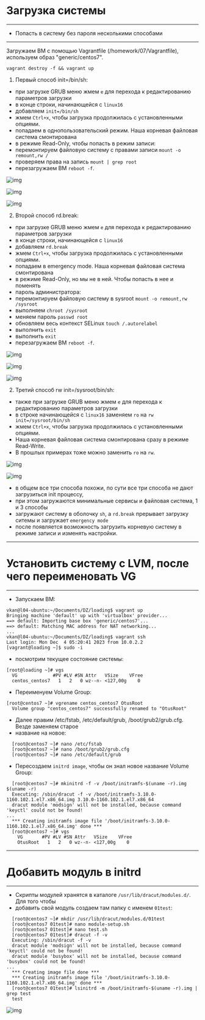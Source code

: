 # Загрузка системы

********************************************************************************
* Попасть в систему без пароля несколькими способами
********************************************************************************
Загружаем ВМ с помощью Vagrantfile (/homework/07/Vagrantfile), используем образ "generic/centos7".
````shell
vagrant destroy -f && vagrant up
````
1. Первый способ init=/bin/sh:

* при загрузке GRUB меню жмем `e` для перехода к редактированию параметров загрузки
* в конце строки, начинающейся с `linux16`
* добавляем `init=/bin/sh`
* жмем `Ctrl+x`, чтобы загрузка продолжилась с установленными опциями.
* попадаем в однопользовательский режим. Наша корневая файловая система смонтирована
* в режиме Read-Only, чтобы попасть в режим записи:
* перемонтируем файловую систему с правами записи  `mount -o remount,rw /`
* проверяем права на запись `mount | grep root`
* перезагружаем ВМ `reboot -f`.

![img](https://github.com/vkan82/homework/blob/main/07/img/001.png)

![img](https://github.com/vkan82/homework/blob/main/07/img/002.png)

![img](https://github.com/vkan82/homework/blob/main/07/img/003.png)

2. Второй способ rd.break:
* при загрузке GRUB меню жмем `e` для перехода к редактированию параметров загрузки
* в конце строки, начинающейся с `linux16`
* добавляем `rd.break`
* жмем `Ctrl+x`, чтобы загрузка продолжилась с установленными опциями.
* попадаем в emergency mode. Наша корневая файловая система смонтирована
* в режиме Read-Only, но мы не в ней. Чтобы попасть в нее и поменять
* пароль администратора:
* перемонтируем файловую систему в sysroot `mount -o remount,rw /sysroot`
* выполняем `chroot /sysroot`
* меняем пароль `passwd root`
* обновляем весь контекст SELinux `touch /.autorelabel`
* выполнить `exit`
* выполнить `exit`
* перезагружаем ВМ `reboot -f`.

![img](https://github.com/vkan82/homework/blob/main/07/img/004.png)

![img](https://github.com/vkan82/homework/blob/main/07/img/005.png)

![img](https://github.com/vkan82/homework/blob/main/07/img/6.png)

2. Третий способ rw init=/sysroot/bin/sh:
* также при загрузке GRUB меню жмем `e` для перехода к редактированию параметров загрузки
* в строке начинающейся с `linux16` заменяем `ro` на `rw init=/sysroot/bin/sh`
* жмем `Ctrl+x`, чтобы загрузка продолжилась с установленными опциями.
* Наша корневая файловая система смонтирована сразу в режиме Read-Write.
* В прошлых примерах тоже можно заменить `ro` на `rw`.

![img](https://github.com/vkan82/homework/blob/main/07/img/7.png)

![img](https://github.com/vkan82/homework/blob/main/07/img/8.png)

* в общем все три способа похожи, по сути все три способа не дают загрузиться init процессу,
* при этом загружаются минимальные сервисы и файловая система, 1 и 3 способы
* загружают систему в оболочку `sh`, а `rd.break` прерывает загрузку ситемы и загружает `emergency mode`
* после появляется возможность загрузить корневую систему в режиме записи и изменять настройки.

********************************************************************************
# Установить систему с LVM, после чего переименовать VG
********************************************************************************
* Запускаем ВМ:
```shell
vkan@l04-ubuntu:~/Documents/DZ/loading$ vagrant up
Bringing machine 'default' up with 'virtualbox' provider...
==> default: Importing base box 'generic/centos7'...
==> default: Matching MAC address for NAT networking...
...
vkan@l04-ubuntu:~/Documents/DZ/loading$ vagrant ssh
Last login: Mon Dec  4 05:20:41 2023 from 10.0.2.2
[vagrant@loading ~]$ sudo -i
```
* посмотрим текущее состояние системы:
```shell
[root@loading ~]# vgs
  VG             #PV #LV #SN Attr   VSize    VFree
  centos_centos7   1   2   0 wz--n- <127,00g    0
```
* Переименуем Volume Group:
```shell
[root@centos7 ~]# vgrename centos_centos7 OtusRoot
  Volume group "centos_centos7" successfully renamed to "OtusRoot"
```
* Далее правим /etc/fstab, /etc/default/grub, /boot/grub2/grub.cfg. Везде заменяем старое
* название на новое:
```shell
  [root@centos7 ~]# nano /etc/fstab
  [root@centos7 ~]# nano /boot/grub2/grub.cfg
  [root@centos7 ~]# nano /etc/default/grub
```
* Пересоздаем `initrd image`, чтобы он знал новое название Volume Group:
```shell
  [root@centos7 ~]# mkinitrd -f -v /boot/initramfs-$(uname -r).img $(uname -r)
  Executing: /sbin/dracut -f -v /boot/initramfs-3.10.0-1160.102.1.el7.x86_64.img 3.10.0-1160.102.1.el7.x86_64
  dracut module 'modsign' will not be installed, because command 'keyctl' could not be found!
...
  *** Creating initramfs image file '/boot/initramfs-3.10.0-1160.102.1.el7.x86_64.img' done ***
  [root@centos7 ~]# vgs
    VG       #PV #LV #SN Attr   VSize    VFree
    OtusRoot   1   2   0 wz--n- <127,00g    0
```
********************************************************************************
# Добавить модуль в initrd
********************************************************************************
* Скрипты модулей хранятся в каталоге `/usr/lib/dracut/modules.d/`. Для того чтобы
* добавить свой модуль создаем там папку с именем `01test`:
```shell
  [root@centos7 ~]# mkdir /usr/lib/dracut/modules.d/01test
  [root@centos7 01test]# nano module-setup.sh
  [root@centos7 01test]# nano test.sh
  [root@centos7 01test]# dracut -f -v
  Executing: /sbin/dracut -f -v
  dracut module 'modsign' will not be installed, because command 'keyctl' could not be found!
  dracut module 'busybox' will not be installed, because command 'busybox' could not be found!
...
  *** Creating image file done ***
  *** Creating initramfs image file '/boot/initramfs-3.10.0-1160.102.1.el7.x86_64.img' done ***
  [root@centos7 01test]# lsinitrd -m /boot/initramfs-$(uname -r).img | grep test
  test
```

![img](https://github.com/vkan82/homework/blob/main/07/img/9.png)
